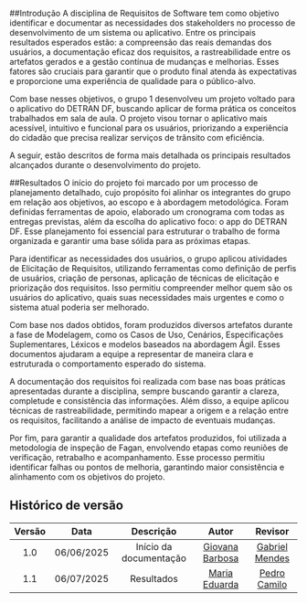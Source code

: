 ##Introdução
A disciplina de Requisitos de Software tem como objetivo identificar e documentar as necessidades dos stakeholders no processo de desenvolvimento de um sistema ou aplicativo. Entre os principais resultados esperados estão: a compreensão das reais demandas dos usuários, a documentação eficaz dos requisitos, a rastreabilidade entre os artefatos gerados e a gestão contínua de mudanças e melhorias. Esses fatores são cruciais para garantir que o produto final atenda às expectativas e proporcione uma experiência de qualidade para o público-alvo.

Com base nesses objetivos, o grupo 1 desenvolveu um projeto voltado para o aplicativo do DETRAN DF, buscando aplicar de forma prática os conceitos trabalhados em sala de aula. O projeto visou tornar o aplicativo mais acessível, intuitivo e funcional para os usuários, priorizando a experiência do cidadão que precisa realizar serviços de trânsito com eficiência.

A seguir, estão descritos de forma mais detalhada os principais resultados alcançados durante o desenvolvimento do projeto.

##Resultados
O início do projeto foi marcado por um processo de planejamento detalhado, cujo propósito foi alinhar os integrantes do grupo em relação aos objetivos, ao escopo e à abordagem metodológica. Foram definidas ferramentas de apoio, elaborado um cronograma com todas as entregas previstas, além da escolha do aplicativo foco: o app do DETRAN DF. Esse planejamento foi essencial para estruturar o trabalho de forma organizada e garantir uma base sólida para as próximas etapas.

Para identificar as necessidades dos usuários, o grupo aplicou atividades de Elicitação de Requisitos, utilizando ferramentas como definição de perfis de usuários, criação de personas, aplicação de técnicas de elicitação e priorização dos requisitos. Isso permitiu compreender melhor quem são os usuários do aplicativo, quais suas necessidades mais urgentes e como o sistema atual poderia ser melhorado.

Com base nos dados obtidos, foram produzidos diversos artefatos durante a fase de Modelagem, como os Casos de Uso, Cenários, Especificações Suplementares, Léxicos e modelos baseados na abordagem Ágil. Esses documentos ajudaram a equipe a representar de maneira clara e estruturada o comportamento esperado do sistema.

A documentação dos requisitos foi realizada com base nas boas práticas apresentadas durante a disciplina, sempre buscando garantir a clareza, completude e consistência das informações. Além disso, a equipe aplicou técnicas de rastreabilidade, permitindo mapear a origem e a relação entre os requisitos, facilitando a análise de impacto de eventuais mudanças.

Por fim, para garantir a qualidade dos artefatos produzidos, foi utilizada a metodologia de inspeção de Fagan, envolvendo etapas como reuniões de verificação, retrabalho e acompanhamento. Esse processo permitiu identificar falhas ou pontos de melhoria, garantindo maior consistência e alinhamento com os objetivos do projeto.

## Histórico de versão

| Versão |    Data    |              Descrição              |                     Autor                     | Revisor |
| :----: | :--------: | :---------------------------------: | :-------------------------------------------: | :-----: |
|  1.0   | 06/06/2025 |       Início da documentação       | [Giovana Barbosa ](https://github.com/gio221) |     [Gabriel Mendes](https://github.com/gbevi)          |
|  1.1   | 06/07/2025 |       Resultados       | [Maria Eduarda ](https://github.com/maaduh) |   [Pedro Camilo](https://github.com/PedrooCamilo)          |